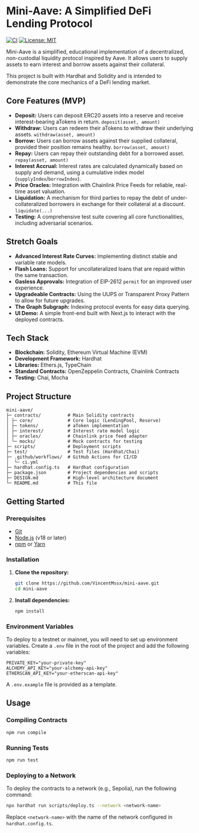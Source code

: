 # Mini-Aave: A Simplified DeFi Lending Protocol

[![CI](https://github.com/VincentMssx/mini-aave/actions/workflows/ci.yml/badge.svg)](https://github.com/VincentMssx/mini-aave/actions/workflows/ci.yml)
[![License: MIT](https://img.shields.io/badge/License-MIT-yellow.svg)](https://opensource.org/licenses/MIT)

Mini-Aave is a simplified, educational implementation of a decentralized, non-custodial liquidity protocol inspired by Aave. It allows users to supply assets to earn interest and borrow assets against their collateral.

This project is built with Hardhat and Solidity and is intended to demonstrate the core mechanics of a DeFi lending market.

## Core Features (MVP)

*   **Deposit:** Users can deposit ERC20 assets into a reserve and receive interest-bearing aTokens in return. `deposit(asset, amount)`
*   **Withdraw:** Users can redeem their aTokens to withdraw their underlying assets. `withdraw(asset, amount)`
*   **Borrow:** Users can borrow assets against their supplied collateral, provided their position remains healthy. `borrow(asset, amount)`
*   **Repay:** Users can repay their outstanding debt for a borrowed asset. `repay(asset, amount)`
*   **Interest Accrual:** Interest rates are calculated dynamically based on supply and demand, using a cumulative index model (`supplyIndex`/`borrowIndex`).
*   **Price Oracles:** Integration with Chainlink Price Feeds for reliable, real-time asset valuation.
*   **Liquidation:** A mechanism for third parties to repay the debt of under-collateralized borrowers in exchange for their collateral at a discount. `liquidate(...)`
*   **Testing:** A comprehensive test suite covering all core functionalities, including adversarial scenarios.

## Stretch Goals

*   **Advanced Interest Rate Curves:** Implementing distinct stable and variable rate models.
*   **Flash Loans:** Support for uncollateralized loans that are repaid within the same transaction.
*   **Gasless Approvals:** Integration of EIP-2612 `permit` for an improved user experience.
*   **Upgradeable Contracts:** Using the UUPS or Transparent Proxy Pattern to allow for future upgrades.
*   **The Graph Subgraph:** Indexing protocol events for easy data querying.
*   **UI Demo:** A simple front-end built with Next.js to interact with the deployed contracts.

## Tech Stack

*   **Blockchain:** Solidity, Ethereum Virtual Machine (EVM)
*   **Development Framework:** Hardhat
*   **Libraries:** Ethers.js, TypeChain
*   **Standard Contracts:** OpenZeppelin Contracts, Chainlink Contracts
*   **Testing:** Chai, Mocha

## Project Structure

```
mini-aave/
├─ contracts/          # Main Solidity contracts
│ ├─ core/             # Core logic (LendingPool, Reserve)
│ ├─ tokens/           # aToken implementation
│ ├─ interest/         # Interest rate model logic
│ ├─ oracles/          # Chainlink price feed adapter
│ └─ mocks/            # Mock contracts for testing
├─ scripts/            # Deployment scripts
├─ test/               # Test files (Hardhat/Chai)
├─ .github/workflows/  # GitHub Actions for CI/CD
│  └─ ci.yml
├─ hardhat.config.ts   # Hardhat configuration
├─ package.json        # Project dependencies and scripts
├─ DESIGN.md           # High-level architecture document
└─ README.md           # This file
```

## Getting Started

### Prerequisites

*   [Git](https://git-scm.com/book/en/v2/Getting-Started-Installing-Git)
*   [Node.js](https://nodejs.org/en/) (v18 or later)
*   [npm](https://www.npmjs.com/) or [Yarn](https://yarnpkg.com/)

### Installation

1.  **Clone the repository:**
    ```bash
    git clone https://github.com/VincentMssx/mini-aave.git
    cd mini-aave
    ```

2.  **Install dependencies:**
    ```bash
    npm install
    ```

### Environment Variables

To deploy to a testnet or mainnet, you will need to set up environment variables. Create a `.env` file in the root of the project and add the following variables:

```
PRIVATE_KEY="your-private-key"
ALCHEMY_API_KEY="your-alchemy-api-key"
ETHERSCAN_API_KEY="your-etherscan-api-key"
```

A `.env.example` file is provided as a template.

## Usage

### Compiling Contracts

```bash
npm run compile
```

### Running Tests

```bash
npm run test
```

### Deploying to a Network

To deploy the contracts to a network (e.g., Sepolia), run the following command:

```bash
npx hardhat run scripts/deploy.ts --network <network-name>
```

Replace `<network-name>` with the name of the network configured in `hardhat.config.ts`.